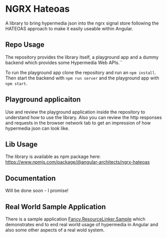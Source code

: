 # NGRX Hateoas

A library to bring hypermedia json into the ngrx signal store following the HATEOAS approach to make it easily useable within Angular.

## Repo Usage

The repository provides the library itself, a playground app and a dummy backend which provides some Hypermedia Web APIs.``

To run the playground app clone the repository and run an `npm install`. Then start the backend with `npm run server` and the playground app with `npm start`.

## Playground applicaiton

Use and review the playground application inside the repository to understand how to use the library. Also you can review the http responses and requests in the browser network tab to get an impression of how hypermedia json can look like. 

## Lib Usage
The library is available as npm package here: https://www.npmjs.com/package/@angular-architects/ngrx-hateoas

## Documentation
Will be done soon - I promise!

## Real World Sample Application
There is a sample application [Fancy.ResourceLinker.Sample](https://github.com/fancyDevelopment/Fancy.ResourceLinker.Sample) which demonstrates end to end real world usage of hypermedia in Angular and also some other aspects of a real wold system.
